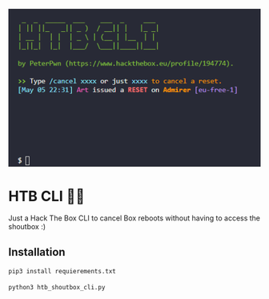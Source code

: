 <p align="center">
  <img src="img.PNG">
</p>

# HTB CLI 🧙‍♂️

Just a Hack The Box CLI to cancel Box reboots without having to access the shoutbox :)

## Installation
```
pip3 install requierements.txt

python3 htb_shoutbox_cli.py
```

